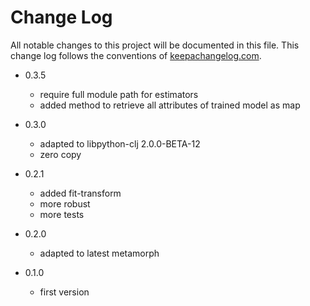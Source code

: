 # Change Log
All notable changes to this project will be documented in this file. This change log follows the conventions of [keepachangelog.com](http://keepachangelog.com/).
* 0.3.5
  * require full module path for estimators
  * added method to retrieve all attributes of trained model as map
  
* 0.3.0
  * adapted to libpython-clj 2.0.0-BETA-12
  * zero copy
* 0.2.1 
  * added fit-transform
  * more robust
  * more tests 
* 0.2.0 
  * adapted to latest metamorph
* 0.1.0 
  * first version
